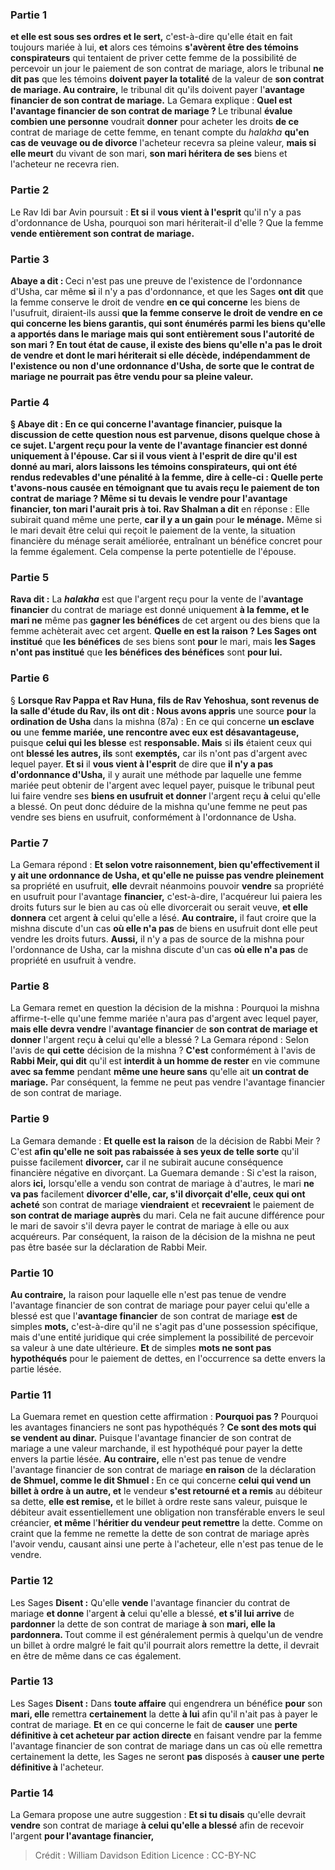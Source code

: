 
### Partie 1
<b>et elle est sous ses ordres et le sert,</b> c'est-à-dire qu'elle était en fait toujours mariée à lui, <b>et</b> alors ces témoins <b>s'avèrent être des témoins conspirateurs</b> qui tentaient de priver cette femme de la possibilité de percevoir un jour le paiement de son contrat de mariage, alors le tribunal <b>ne dit pas</b> que les témoins <b>doivent payer la totalité</b> de la valeur de <b>son contrat de mariage. Au contraire,</b> le tribunal dit qu'ils doivent payer l'<b>avantage financier de son contrat de mariage.</b> La Gemara explique : <b>Quel est l'avantage financier de son contrat de mariage ? </b> Le tribunal <b>évalue combien une personne</b> voudrait <b>donner</b> pour acheter les droits <b>de ce</b> contrat de mariage de cette femme, </b> en tenant compte du <i>halakha</i> <b>qu'en cas de veuvage ou de divorce</b> l'acheteur recevra sa pleine valeur, <b>mais si elle meurt</b> du vivant de son mari, <b>son mari héritera de ses</b> biens et l'acheteur ne recevra rien.

### Partie 2
Le Rav Idi bar Avin poursuit : <b>Et si</b> il <b>vous vient à l'esprit</b> qu'il n'y a pas d'ordonnance de Usha, pourquoi son mari hériterait-il</b> d'elle ? </b> Que la femme <b>vende entièrement son contrat de mariage.</b>

### Partie 3
<b>Abaye a dit : </b> Ceci n'est pas une preuve de l'existence de l'ordonnance d'Usha, car même <b>si</b> il n'y a pas d'ordonnance, et que les Sages <b>ont dit</b> que la femme conserve le droit de vendre <b>en ce qui concerne</b> les biens de l'usufruit, </b> diraient-ils aussi <b>que la femme conserve le droit de vendre <b>en ce qui concerne les biens garantis,</b> qui sont énumérés parmi les biens qu'elle a apportés dans le mariage mais qui sont entièrement sous l'autorité de son mari ? En tout état de cause, il existe des biens qu'elle n'a pas le droit de vendre et dont le mari hériterait si elle décède, indépendamment de l'existence ou non d'une ordonnance d'Usha, de sorte que le contrat de mariage ne pourrait pas être vendu pour sa pleine valeur.

### Partie 4
§ <b>Abaye dit :</b> En ce qui concerne l'<b>avantage financier, puisque</b> la discussion de cette question <b>nous est parvenue, disons quelque chose à ce sujet.</b> L'argent reçu pour la vente de l'<b>avantage financier est</b> donné uniquement <b>à l'épouse. Car si</b> il <b>vous vient à l'esprit</b> de dire qu'il <b>est</b> donné <b>au mari,</b> alors <b>laissons</b> les <b>témoins conspirateurs,</b> qui ont été rendus redevables d'une pénalité à la femme, <b>dire à celle-ci : Quelle perte t'avons-nous causée</b> en témoignant que tu avais reçu le paiement de ton contrat de mariage ? Même <b>si tu devais le vendre pour</b> l'avantage <b>financier,</b> ton <b>mari l'aurait pris</b> à toi. Rav Shalman a dit</b> en réponse : Elle subirait quand même une perte, <b>car il y a un gain</b> pour <b>le ménage.</b> Même si le mari devait être celui qui reçoit le paiement de la vente, la situation financière du ménage serait améliorée, entraînant un bénéfice concret pour la femme également. Cela compense la perte potentielle de l'épouse.

### Partie 5
<b>Rava dit :</b> La <b><i>halakha</i></b> est que l'argent reçu pour la vente de l'<b>avantage financier</b> du contrat de mariage est donné uniquement <b>à la femme, et le mari ne</b> même pas <b>gagner les bénéfices</b> de cet argent ou des biens que la femme achèterait avec cet argent. <b>Quelle en est la raison ? Les Sages ont institué</b> que <b>les bénéfices</b> de ses biens sont <b>pour</b> le mari, mais <b>les Sages n'ont pas institué</b> que <b>les bénéfices des bénéfices</b> sont <b>pour lui.</b>

### Partie 6
§ <b>Lorsque Rav Pappa et Rav Huna, fils de Rav Yehoshua, sont revenus de la salle d'étude du Rav, ils ont dit : Nous avons appris</b> une source <b>pour</b> la <b>ordination de Usha</b> dans la mishna (87a) : En ce qui concerne <b>un esclave ou</b> une <b>femme mariée, une rencontre avec eux est désavantageuse,</b> puisque <b>celui qui les blesse</b> est <b>responsable. Mais</b> si <b>ils</b> étaient ceux qui ont <b>blessé les autres, ils</b> sont <b>exemptés,</b> car ils n'ont pas d'argent avec lequel payer. <b>Et si</b> il <b>vous vient à l'esprit</b> de dire que <b>il n'y a pas d'ordonnance d'Usha,</b> il y aurait une méthode par laquelle une femme mariée peut obtenir de l'argent avec lequel payer, puisque le tribunal peut lui faire vendre</b> ses <b>biens en usufruit et donner</b> l'argent reçu <b>à</b> celui qu'elle a blessé. On peut donc déduire de la mishna qu'une femme ne peut pas vendre ses biens en usufruit, conformément à l'ordonnance de Usha.

### Partie 7
La Gemara répond : <b>Et selon votre raisonnement, bien qu'effectivement il y ait une ordonnance de Usha, et qu'elle ne puisse pas vendre pleinement</b> sa propriété en usufruit, <b>elle</b> devrait néanmoins pouvoir <b>vendre</b> sa propriété en usufruit pour</b> l'avantage <b>financier,</b> c'est-à-dire, l'acquéreur lui paiera les droits futurs sur le bien au cas où elle divorcerait ou serait veuve, <b>et elle donnera</b> cet argent <b>à</b> celui qu'elle a lésé. <b>Au contraire,</b> il faut croire que la mishna discute d'un cas <b>où elle n'a pas</b> de biens en usufruit dont elle peut vendre les droits futurs. <b>Aussi,</b> il n'y a pas de source de la mishna pour l'ordonnance de Usha, car la mishna discute d'un cas <b>où elle n'a pas</b> de propriété en usufruit à vendre.

### Partie 8
La Gemara remet en question la décision de la mishna : Pourquoi la mishna affirme-t-elle qu'une femme mariée n'aura pas d'argent avec lequel payer, <b>mais elle devra vendre</b> l'<b>avantage financier</b> de <b>son contrat de mariage et donner</b> l'argent reçu <b>à</b> celui qu'elle a blessé ? La Gemara répond : Selon l'avis de <b>qui</b> <b>cette</b> décision de la mishna ? <b>C'est</b> conformément à l'avis de <b>Rabbi Meir, qui dit</b> qu'il est <b>interdit à un homme de rester</b> en vie commune <b>avec sa femme</b> pendant <b>même une heure sans</b> qu'elle ait <b>un contrat de mariage.</b> Par conséquent, la femme ne peut pas vendre l'avantage financier de son contrat de mariage.

### Partie 9
La Gemara demande : <b>Et quelle est la raison</b> de la décision de Rabbi Meir ? C'est <b>afin qu'elle ne soit pas rabaissée à ses yeux de telle sorte</b> qu'il puisse facilement <b>divorcer,</b> car il ne subirait aucune conséquence financière négative en divorçant. La Guemara demande : Si c'est la raison, alors <b>ici,</b> lorsqu'elle a vendu son contrat de mariage à d'autres, le mari <b>ne va pas</b> facilement <b>divorcer d'elle, car, s'il divorçait d'elle, ceux qui ont acheté</b> son contrat de mariage <b>viendraient</b> et <b>recevraient</b> le paiement de <b>son contrat de mariage auprès</b> du mari. Cela ne fait aucune différence pour le mari de savoir s'il devra payer le contrat de mariage à elle ou aux acquéreurs. Par conséquent, la raison de la décision de la mishna ne peut pas être basée sur la déclaration de Rabbi Meir.

### Partie 10
<b>Au contraire,</b> la raison pour laquelle elle n'est pas tenue de vendre l'avantage financier de son contrat de mariage pour payer celui qu'elle a blessé est que l'<b>avantage financier</b> de son contrat de mariage <b>est</b> de simples <b>mots,</b> c'est-à-dire qu'il ne s'agit pas d'une possession spécifique, mais d'une entité juridique qui crée simplement la possibilité de percevoir sa valeur à une date ultérieure. <b>Et</b> de simples <b>mots ne sont pas hypothéqués</b> pour le paiement de dettes, en l'occurrence sa dette envers la partie lésée.

### Partie 11
La Guemara remet en question cette affirmation : <b>Pourquoi pas ?</b> Pourquoi les avantages financiers ne sont pas hypothéqués ? <b>Ce sont des mots qui se vendent au dinar.</b> Puisque l'avantage financier de son contrat de mariage a une valeur marchande, il est hypothéqué pour payer la dette envers la partie lésée. <b>Au contraire,</b> elle n'est pas tenue de vendre l'avantage financier de son contrat de mariage <b>en raison</b> de la déclaration <b>de Shmuel, comme le dit Shmuel : </b> En ce qui concerne <b>celui qui vend un billet à ordre à un autre, et</b> le vendeur <b>s'est retourné et a remis</b> au débiteur sa dette, <b>elle est remise,</b> et le billet à ordre reste sans valeur, puisque le débiteur avait essentiellement une obligation non transférable envers le seul créancier, <b>et même</b> l'<b>héritier du vendeur peut remettre</b> la dette. Comme on craint que la femme ne remette la dette de son contrat de mariage après l'avoir vendu, causant ainsi une perte à l'acheteur, elle n'est pas tenue de le vendre.

### Partie 12
Les Sages <b>Disent :</b> Qu'elle <b>vende</b> l'avantage financier du contrat de mariage <b>et donne</b> l'argent <b>à</b> celui qu'elle a blessé, <b>et s'il lui arrive</b> de <b>pardonner</b> la dette de son contrat de mariage <b>à</b> son <b>mari, elle la pardonnera. </b> Tout comme il est généralement permis à quelqu'un de vendre un billet à ordre malgré le fait qu'il pourrait alors remettre la dette, il devrait en être de même dans ce cas également.

### Partie 13
Les Sages <b>Disent :</b> Dans <b>toute affaire</b> qui engendrera un bénéfice <b>pour</b> son <b>mari, elle</b> remettra <b>certainement</b> la dette <b>à lui</b> afin qu'il n'ait pas à payer le contrat de mariage. <b>Et</b> en ce qui concerne le fait de <b>causer</b> une <b>perte définitive à cet acheteur par</b> <b>action directe</b> en faisant vendre par la femme l'avantage financier de son contrat de mariage dans un cas où elle remettra certainement la dette, les Sages ne seront <b>pas</b> disposés à <b>causer une</b> <b>perte définitive à</b> l'acheteur.

### Partie 14
La Gemara propose une autre suggestion : <b>Et si tu disais</b> qu'elle devrait <b>vendre</b> son contrat de mariage <b>à celui qu'elle a blessé</b> afin de recevoir l'argent <b>pour l'avantage financier,</b>

>Crédit : William Davidson Edition
>Licence : CC-BY-NC